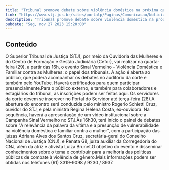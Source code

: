 ```yaml
---
title: "Tribunal promove debate sobre violência doméstica na próxima quarta-feira (29)"
link: "https://www.stj.jus.br/sites/portalp/Paginas/Comunicacao/Noticias/2023/27112023-Tribunal-promove-debate-sobre-violencia-domestica-na-proxima-quarta-feira--29--.aspx"
description: "Tribunal promove debate sobre violência doméstica na próxima quarta-feira (29)"
pubdate: "Seg, nov 27 2023 15:20:00"
---
```


## Conteúdo

O Superior Tribunal de Justiça (STJ), por meio da Ouvidoria das Mulheres e do Centro de Formação e Gestão Judiciária (Cefor), vai realizar na quarta-feira (29), a partir das 16h, o evento Sinal Vermelho – Violência Doméstica e Familiar contra as Mulheres: o papel dos tribunais. A ação é aberta ao público, que poderá acompanhar os debates no auditório da corte e também pelo YouTube. Haverá certificados para quem participar presencialmente.Para o público externo, e também para colaboradores e estagiários do tribunal, as inscrições podem ser feitas aqui. Os servidores da corte devem se inscrever no Portal do Servidor até terça-feira (28).A abertura do encontro será conduzida pelo ministro Rogerio Schietti Cruz, ouvidor do STJ, e pela ministra Regina Helena Costa, ex-ouvidora. Na sequência, haverá a apresentação de um vídeo institucional sobre a Campanha Sinal Vermelho no STJ.Às 16h30, terá início o painel de debates sobre "A relevância da palavra da vítima e a presunção de vulnerabilidade na violência doméstica e familiar contra a mulher", com a participação das juízas Adriana Alves dos Santos Cruz, secretária-geral do Conselho Nacional de Justiça (CNJ), e Renata Gil, juíza auxiliar da Corregedoria do CNJ, além da atriz e ativista Luiza Brunet.O objetivo do evento é disseminar conhecimentos sobre o tema e contribuir para a melhoria das políticas públicas de combate à violência de gênero.Mais informações podem ser obtidas nos telefones (61) 3319-9098 / 9230 / 8937.
